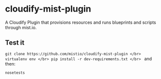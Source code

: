 # cloudify-mist-plugin
A Cloudify Plugin that provisions resources and runs blueprints and scripts through mist.io.


## Test it

`git clone https://github.com/mistio/cloudify-mist-plugin </br>
virtualenv env </br>
pip install -r dev-requirements.txt </br>
`
and then: </br>

`nosetests`

